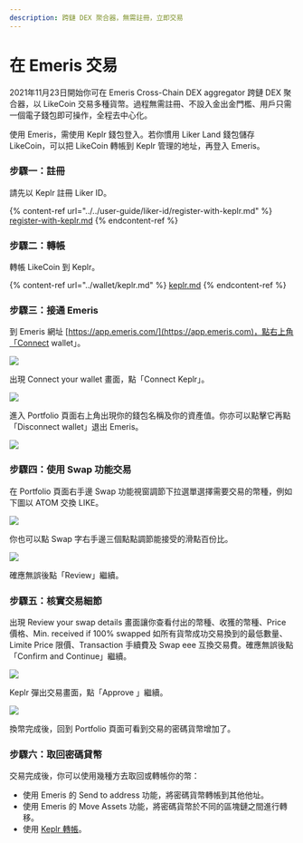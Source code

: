 ```yaml
---
description: 跨鏈 DEX 聚合器，無需註冊，立即交易
---
```


# 在 Emeris 交易

2021年11月23日開始你可在 Emeris Cross-Chain DEX aggregator 跨鏈 DEX 聚合器，以 LikeCoin 交易多種貨幣。過程無需註冊、不設入金出金門檻、用戶只需一個電子錢包即可操作，全程去中心化。

使用 Emeris，需使用 Keplr 錢包登入。若你慣用 Liker Land 錢包儲存 LikeCoin，可以把 LikeCoin 轉帳到 Keplr 管理的地址，再登入 Emeris。

### 步驟一：註冊

請先以 Keplr 註冊 Liker ID。

{% content-ref url="../../user-guide/liker-id/register-with-keplr.md" %}
[register-with-keplr.md](../../user-guide/liker-id/register-with-keplr.md)
{% endcontent-ref %}

### 步驟二：轉帳

轉帳 LikeCoin 到 Keplr。

{% content-ref url="../wallet/keplr.md" %}
[keplr.md](../wallet/keplr.md)
{% endcontent-ref %}

### 步驟三：接通 Emeris

到 Emeris 網址 [https://app.emeris.com/](https://app.emeris.com)，點右上角「Connect wallet」。

![](<../../.gitbook/assets/Emeris Swap 01.png>)

出現 Connect your wallet 畫面，點「Connect Keplr」。

![](<../../.gitbook/assets/Emeris Swap 02.png>)

進入 Portfolio 頁面右上角出現你的錢包名稱及你的資產值。你亦可以點擊它再點「Disconnect wallet」退出 Emeris。

![](<../../.gitbook/assets/Emeris Swap 03.png>)

### 步驟四：使用 Swap 功能交易

在 Portfolio 頁面右手邊 Swap 功能視窗調節下拉選單選擇需要交易的幣種，例如下圖以 ATOM 交換 LIKE。

![](<../../.gitbook/assets/Emeris Swap 04.png>)

你也可以點 Swap 字右手邊三個點點調節能接受的滑點百份比。

![](<../../.gitbook/assets/Emeris Swap 05.png>)

確應無誤後點「Review」繼續。

### 步驟五：核實交易細節

出現 Review your swap details 畫面讓你查看付出的幣種、收獲的幣種、Price 價格、Min. received if 100% swapped 如所有貨幣成功交易換到的最低數量、Limite Price 限價、Transaction 手續費及 Swap eee 互換交易費。確應無誤後點「Confirm and Continue」繼續。

![](<../../.gitbook/assets/Emeris Swap 06.png>)

Keplr 彈出交易畫面，點「Approve 」繼續。

![](<../../.gitbook/assets/Emeris Swap 07.png>)

換幣完成後，回到 Portfolio 頁面可看到交易的密碼貨幣增加了。

### 步驟六：取回密碼貸幣

交易完成後，你可以使用幾種方去取回或轉帳你的幣：

* 使用 Emeris 的 Send to address 功能，將密碼貨幣轉帳到其他他址。
* 使用 Emeris 的 Move Assets 功能，將密碼貨幣於不同的區塊鏈之間進行轉移。
* 使用 [Keplr 轉帳](../wallet/keplr.md#cong-keplr-zhuan-zhang-likecoin-dao-qi-ta-qian-bao)。
